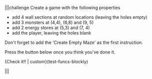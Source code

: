|||challenge
Create a game with the following properties

- add 4 wall sections at random locations (leaving the holes empty)
- add 3 monsters at (4,4), (6,8) and (9, 5)
- add 2 energy stores at (5,3) and (7, 4)
- add the player, leaving the holes blank

Don't forget to add the 'Create Empty Maze' as the first instruction.

Press the button below once you think you've done it.

{Check it!! | custom}(test-funcs-blockly)

|||